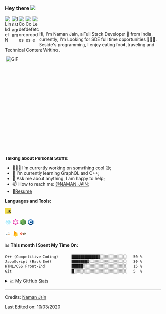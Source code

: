 ### Hey there <img src="https://media.giphy.com/media/hvRJCLFzcasrR4ia7z/giphy.gif" width="25px">


<a href="https://www.linkedin.com/in/naman-jain-6b6774168/">
  <img align="left" alt="LinkdeIN" width="22px" src="https://cdn.jsdelivr.net/npm/simple-icons@v3/icons/linkedin.svg" />
</a>
<a href="https://www.instagram.com/_n_a_m_a_n_jain/">
  <img align="left" alt="Instagram" width="22px" src="https://cdn.jsdelivr.net/npm/simple-icons@v3/icons/instagram.svg" />
</a>
<a href="https://auth.geeksforgeeks.org/user/nj010/profile">
  <img align="left" alt="Codeforces" width="22px" src="https://cdn.jsdelivr.net/npm/simple-icons@v3/icons/geeksforgeeks.svg" />
</a>
<a href="https://codeforces.com/profile/njstar010">
  <img align="left" alt="Codeforces" width="22px" src="https://cdn.jsdelivr.net/npm/simple-icons@v3/icons/codeforces.svg" />
</a>
<a href="https://leetcode.com/nj010/">
  <img align="left" alt="Leetcode" width="22px" src="https://cdn.jsdelivr.net/npm/simple-icons@v3/icons/leetcode.svg" />
</a>


<br>
<br>

Hi, I'm Naman Jain, a Full Stack Developer 🚀 from India, currently, I'm Looking for SDE full time opportunities 🙍🏽‍♂️. Beside's programming, I enjoy eating food ,traveling and  Technical Content Writing .

  <img align="right" alt="GIF" src="https://github.com/abhisheknaiidu/abhisheknaiidu/blob/master/code.gif?raw=true" width="500" height="320" />
  
**Talking about Personal Stuffs:**

- 👨🏽‍💻 I’m currently working on something cool :wink:;
- 🌱 I’m currently learning GraphQL and C++; 
- 💬 Ask me about anything, I am happy to help;
- 📫 How to reach me: [@NAMAN_JAIN](https://www.instagram.com/_n_a_m_a_n_jain/);
- 📝[Resume](https://drive.google.com/file/d/1PKihrzpiQAPfmp-5dceYa9tMnEPdB8T_/view?usp=sharing)

**Languages and Tools:**  

<code><img height="20" src="https://raw.githubusercontent.com/github/explore/80688e429a7d4ef2fca1e82350fe8e3517d3494d/topics/javascript/javascript.png"></code>
<!-- <code><img height="20" src="https://raw.githubusercontent.com/github/explore/80688e429a7d4ef2fca1e82350fe8e3517d3494d/topics/react/vue.png"></code> -->
<code><img height="20" src="https://raw.githubusercontent.com/github/explore/80688e429a7d4ef2fca1e82350fe8e3517d3494d/topics/react/react.png"></code>
<code><img height="20" src="https://raw.githubusercontent.com/github/explore/5c058a388828bb5fde0bcafd4bc867b5bb3f26f3/topics/graphql/graphql.png"></code>
<code><img height="20" src="https://raw.githubusercontent.com/github/explore/80688e429a7d4ef2fca1e82350fe8e3517d3494d/topics/nodejs/nodejs.png"></code>
<code><img height="20" src="https://raw.githubusercontent.com/github/explore/80688e429a7d4ef2fca1e82350fe8e3517d3494d/topics/cpp/cpp.png"></code>
<!-- <code><img height="20" src="https://raw.githubusercontent.com/github/explore/80688e429a7d4ef2fca1e82350fe8e3517d3494d/topics/python/python.png"></code> -->
<code><img height="20" src="https://raw.githubusercontent.com/github/explore/80688e429a7d4ef2fca1e82350fe8e3517d3494d/topics/mysql/mysql.png"></code>
<code><img height="20" src="https://raw.githubusercontent.com/github/explore/80688e429a7d4ef2fca1e82350fe8e3517d3494d/topics/firebase/firebase.png"></code>
<code><img height="20" src="https://raw.githubusercontent.com/github/explore/80688e429a7d4ef2fca1e82350fe8e3517d3494d/topics/git/git.png"></code>

📊 **This month I Spent My Time On:**
<!--START_SECTION:waka-->
```text
C++ (Competitive Coding)      ████████████▓░░░░░░░░░░░░   50 % 
JavaScript (Back-End)         ███████▓░░░░░░░░░░░░░░░░░   30 % 
HTML/CSS Front-End            █████░░░░░░░░░░░░░░░░░░░░   15 % 
Git                           █░░░░░░░░░░░░░░░░░░░░░░░░   5  % 
```
<!--END_SECTION:waka-->

<details>
<summary>📈 My GitHub Stats</summary>

<p align="center"> <img src="https://github-readme-stats.vercel.app/api?username=NJ010&show_icons=true&theme=gotham" alt="Naman Jain" />

</details>

-----
Credits: [Naman Jain](https://github.com/NJ010)

Last Edited on: 10/03/2020
